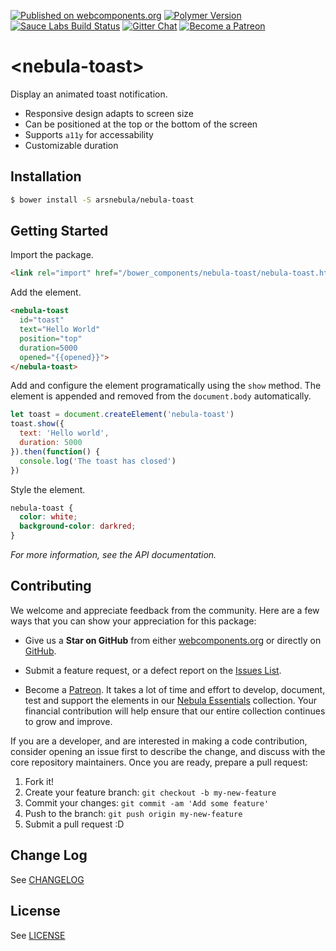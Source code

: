 [![Published on webcomponents.org](https://img.shields.io/badge/webcomponents.org-published-green.svg)](https://www.webcomponents.org/element/arsnebula/nebula-sidebar-layout)
[![Polymer Version](https://img.shields.io/badge/polymer-v2-blue.svg)](https://www.polymer-project.org)
[![Sauce Labs Build Status](https://img.shields.io/badge/saucelabs-passing-red.svg)](https://saucelabs.com/beta/builds/55acadc8cae04ad2a3dad5c7d59f8e65)
[![Gitter Chat](https://badges.gitter.im/org.png)](https://gitter.im/arsnebula/webcomponents)
[![Become a Patreon](https://img.shields.io/badge/patreon-support_us-orange.svg)](https://www.patreon.com/arsnebula)

# \<nebula-toast\>

Display an animated toast notification.

* Responsive design adapts to screen size
* Can be positioned at the top or the bottom of the screen
* Supports `a11y` for accessability
* Customizable duration

## Installation

```sh
$ bower install -S arsnebula/nebula-toast
```

## Getting Started

Import the package.

```html
<link rel="import" href="/bower_components/nebula-toast/nebula-toast.html"> 
```

Add the element.

```html
<nebula-toast
  id="toast"
  text="Hello World"
  position="top"
  duration=5000
  opened="{{opened}}">
</nebula-toast>
```

Add and configure the element programatically using the `show` method. The element is appended and removed from the `document.body` automatically.

```js
let toast = document.createElement('nebula-toast')
toast.show({
  text: 'Hello world',
  duration: 5000
}).then(function() {
  console.log('The toast has closed')
})
```

Style the element.

```css
nebula-toast {
  color: white;
  background-color: darkred;
}
```

*For more information, see the API documentation.*

## Contributing

We welcome and appreciate feedback from the community. Here are a few ways that you can show your appreciation for this package:

* Give us a **Star on GitHub** from either [webcomponents.org](https://www.webcomponents.org/element/arsnebula/nebula-element-mixin) or directly on [GitHub](https://github.com/arsnebula/nebula-element-mixin).

* Submit a feature request, or a defect report on the [Issues List](https://www.webcomponents.org/element/arsnebula/nebula-element-mixin/issues).

* Become a [Patreon](https://www.patreon.com/arsnebula). It takes a lot of time and effort to develop, document, test and support the elements in our [Nebula Essentials](https://www.webcomponents.org/collection/arsnebula/nebula-essentials) collection. Your financial contribution will help ensure that our entire collection continues to grow and improve.

If you are a developer, and are interested in making a code contribution, consider opening an issue first to describe the change, and discuss with the core repository maintainers. Once you are ready, prepare a pull request:

1. Fork it!
2. Create your feature branch: `git checkout -b my-new-feature`
3. Commit your changes: `git commit -am 'Add some feature'`
4. Push to the branch: `git push origin my-new-feature`
5. Submit a pull request :D

## Change Log

See [CHANGELOG](/CHANGELOG.md)

## License

See [LICENSE](/LICENSE.md)